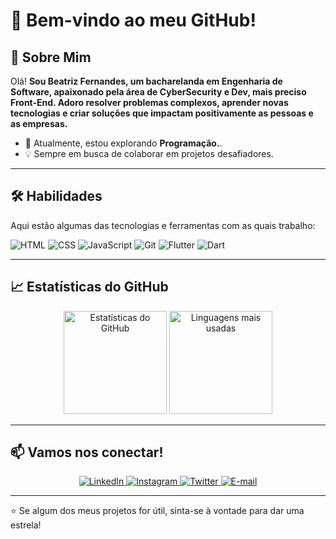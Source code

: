 # 👋 Bem-vindo ao meu GitHub!

## 🚀 Sobre Mim  
Olá! <b>Sou Beatriz Fernandes, um bacharelanda em Engenharia de Software, apaixonado pela área de CyberSecurity e Dev, mais preciso Front-End. Adoro resolver problemas complexos, aprender novas tecnologias e criar soluções que impactam positivamente as pessoas e as empresas.</b>

- 🌱 Atualmente, estou explorando **Programação.**.    
- 💡 Sempre em busca de colaborar em projetos desafiadores.  

---

## 🛠️ Habilidades  
Aqui estão algumas das tecnologias e ferramentas com as quais trabalho:  

![HTML](https://img.shields.io/badge/-HTML-E34F26?logo=html5&logoColor=white&style=flat)
![CSS](https://img.shields.io/badge/-CSS-1572B6?logo=css3&logoColor=white&style=flat)
![JavaScript](https://img.shields.io/badge/-JavaScript-F7DF1E?logo=javascript&logoColor=black&style=flat)
![Git](https://img.shields.io/badge/-Git-F05032?logo=git&logoColor=white&style=flat)
![Flutter](https://img.shields.io/badge/-Flutter-02569B?logo=flutter&logoColor=white&style=flat)
![Dart](https://img.shields.io/badge/-Dart-0175C2?logo=dart&logoColor=white&style=flat)  

---

## 📈 Estatísticas do GitHub  
<div align="center">
  <img src="https://github-readme-stats.vercel.app/api?username=seu-username&show_icons=true&theme=radical" alt="Estatísticas do GitHub" height="165" />
  <img src="https://github-readme-stats.vercel.app/api/top-langs/?username=seu-username&layout=compact&theme=radical" alt="Linguagens mais usadas" height="165" />
</div>

---

## 📫 Vamos nos conectar!  

<div align="center">
  <a href="https://linkedin.com/in/anabfernandes">
    <img src="https://img.shields.io/badge/-LinkedIn-0A66C2?logo=linkedin&logoColor=white&style=for-the-badge" alt="LinkedIn">
  </a>
  <a href="https://instagram.com/biatpm">
    <img src="https://img.shields.io/badge/-Instagram-E4405F?logo=instagram&logoColor=white&style=for-the-badge" alt="Instagram">
  </a>
  <a href="https://twitter.com/biatpm">
    <img src="https://img.shields.io/badge/-Twitter-1DA1F2?logo=twitter&logoColor=white&style=for-the-badge" alt="Twitter">
  </a>
  <a href="anabfernandes_@hotmail.com">
    <img src="https://img.shields.io/badge/-E--mail-D14836?logo=gmail&logoColor=white&style=for-the-badge" alt="E-mail">
  </a>
</div>

---

⭐ Se algum dos meus projetos for útil, sinta-se à vontade para dar uma estrela!  
